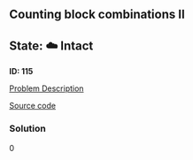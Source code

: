 ## Counting block combinations II

## State: :cloud: **Intact**

**ID: 115**

[Problem Description](https://projecteuler.net/problem=115)

[Source code](main.cpp)

### Solution
0